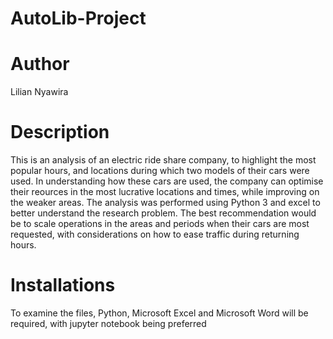 # AutoLib-Project
# Author
Lilian Nyawira 
# Description
This is an analysis of an electric ride share company, to highlight the most popular hours, and locations during which two models of their cars were used. In understanding how these cars are used, the company can optimise their reources in the most lucrative locations and times, while improving on the weaker areas. The analysis was performed using Python 3 and excel  to better understand the research problem. 
The best recommendation would be to scale operations in the areas and periods when their cars are most requested, with considerations on how to ease traffic during returning hours.
# Installations
To examine the files, Python, Microsoft Excel and Microsoft Word will be required, with jupyter notebook being preferred

